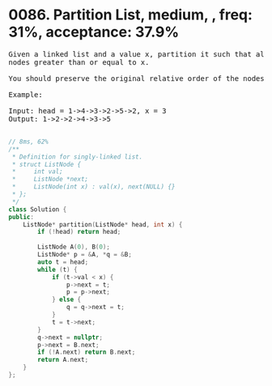 # 0086. Partition List, medium, , freq: 31%, acceptance: 37.9%

<pre>
Given a linked list and a value x, partition it such that all nodes less than x come before 
nodes greater than or equal to x.

You should preserve the original relative order of the nodes in each of the two partitions.

Example:

Input: head = 1->4->3->2->5->2, x = 3
Output: 1->2->2->4->3->5

</pre>

```c++
// 8ms, 62%
/**
 * Definition for singly-linked list.
 * struct ListNode {
 *     int val;
 *     ListNode *next;
 *     ListNode(int x) : val(x), next(NULL) {}
 * };
 */
class Solution {
public:
    ListNode* partition(ListNode* head, int x) {
        if (!head) return head;
        
        ListNode A(0), B(0);
        ListNode* p = &A, *q = &B;
        auto t = head;
        while (t) {
            if (t->val < x) {
                p->next = t;
                p = p->next;
            } else {
                q = q->next = t;
            }
            t = t->next;
        }
        q->next = nullptr;
        p->next = B.next;
        if (!A.next) return B.next;
        return A.next;
    }
};
```
